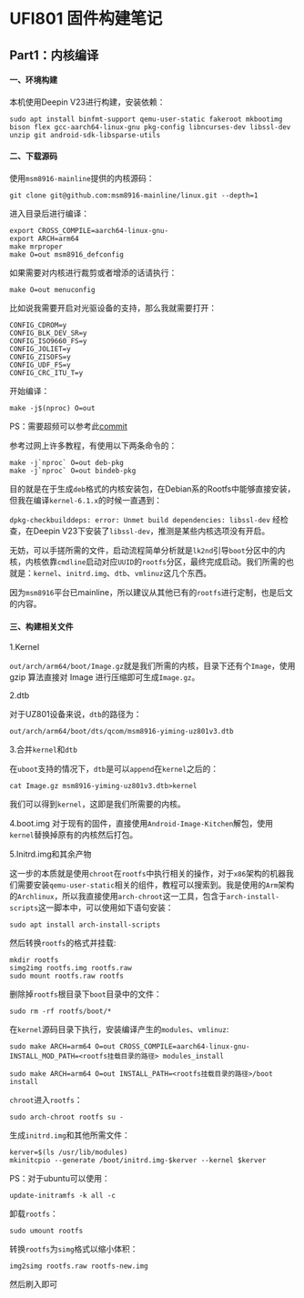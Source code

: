 # UFI801 固件构建笔记

## Part1：内核编译

#### 一、环境构建
本机使用Deepin V23进行构建，安装依赖：
```
sudo apt install binfmt-support qemu-user-static fakeroot mkbootimg bison flex gcc-aarch64-linux-gnu pkg-config libncurses-dev libssl-dev unzip git android-sdk-libsparse-utils
```

#### 二、下载源码
使用`msm8916-mainline`提供的内核源码：
```
git clone git@github.com:msm8916-mainline/linux.git --depth=1
```
进入目录后进行编译：
```
export CROSS_COMPILE=aarch64-linux-gnu-
export ARCH=arm64
make mrproper
make O=out msm8916_defconfig
```
如果需要对内核进行裁剪或者增添的话请执行：
```
make O=out menuconfig
```
比如说我需要开启对光驱设备的支持，那么我就需要打开：
```
CONFIG_CDROM=y
CONFIG_BLK_DEV_SR=y
CONFIG_ISO9660_FS=y
CONFIG_JOLIET=y
CONFIG_ZISOFS=y
CONFIG_UDF_FS=y
CONFIG_CRC_ITU_T=y
```
开始编译：
```
make -j$(nproc) O=out
```
PS：需要超频可以参考此[commit](https://github.com/windbell-project/kernel_ufi_msm8916/commit/4adbea3cb94ab9a584e703950303091f163ce228)

参考过网上许多教程，有使用以下两条命令的：
```
make -j`nproc` O=out deb-pkg
make -j`nproc` O=out bindeb-pkg
```
目的就是在于生成`deb`格式的内核安装包，在Debian系的Rootfs中能够直接安装，但我在编译`kernel-6.1.x`的时候一直遇到：

`dpkg-checkbuilddeps: error: Unmet build dependencies: libssl-dev`
经检查，在Deepin V23下安装了`libssl-dev`，推测是某些内核选项没有开启。

无妨，可以手搓所需的文件，启动流程简单分析就是`lk2nd`引导`boot`分区中的内核，内核依靠`cmdline`启动对应`UUID`的`rootfs`分区，最终完成启动。我们所需的也就是：`kernel`、`initrd.img`、`dtb`、`vmlinuz`这几个东西。

因为`msm8916`平台已mainline，所以建议从其他已有的`rootfs`进行定制，也是后文的内容。

#### 三、构建相关文件
1.Kernel

`out/arch/arm64/boot/Image.gz`就是我们所需的内核，目录下还有个`Image`，使用 gzip 算法直接对 Image 进行压缩即可生成`Image.gz`。

2.dtb

对于UZ801设备来说，`dtb`的路径为：

```
out/arch/arm64/boot/dts/qcom/msm8916-yiming-uz801v3.dtb
```

3.合并`kernel`和`dtb`

在`uboot`支持的情况下，`dtb`是可以`append`在`kernel`之后的：

```
cat Image.gz msm8916-yiming-uz801v3.dtb>kernel
```

我们可以得到`kernel`，这即是我们所需要的内核。

4.boot.img
对于现有的固件，直接使用`Android-Image-Kitchen`解包，使用`kernel`替换掉原有的内核然后打包。

5.Initrd.img和其余产物

这一步的本质就是使用`chroot`在`rootfs`中执行相关的操作，对于`x86`架构的机器我们需要安装`qemu-user-static`相关的组件，教程可以搜索到。我是使用的`Arm`架构的`Archlinux`，所以我直接使用`arch-chroot`这一工具，包含于`arch-install-scripts`这一脚本中，可以使用如下语句安装：
```
sudo apt install arch-install-scripts
```

然后转换`rootfs`的格式并挂载:
```
mkdir rootfs
simg2img rootfs.img rootfs.raw
sudo mount rootfs.raw rootfs
```
删除掉`rootfs`根目录下`boot`目录中的文件：
```
sudo rm -rf rootfs/boot/*
```
在`kernel`源码目录下执行，安装编译产生的`modules`、`vmlinuz`:
```
sudo make ARCH=arm64 O=out CROSS_COMPILE=aarch64-linux-gnu-  INSTALL_MOD_PATH=<rootfs挂载目录的路径> modules_install

sudo make ARCH=arm64 O=out INSTALL_PATH=<rootfs挂载目录的路径>/boot install
```
`chroot`进入`rootfs`：
```
sudo arch-chroot rootfs su -
```
生成`initrd.img`和其他所需文件：
```
kerver=$(ls /usr/lib/modules)
mkinitcpio --generate /boot/initrd.img-$kerver --kernel $kerver
```
PS：对于ubuntu可以使用：
```
update-initramfs -k all -c
```

卸载`rootfs`：
```
sudo umount rootfs
```
转换`rootfs`为`simg`格式以缩小体积：
```
img2simg rootfs.raw rootfs-new.img
```
然后刷入即可